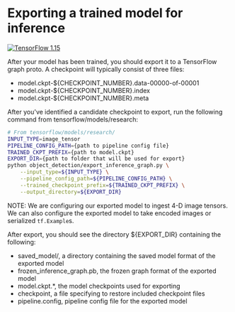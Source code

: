 # Exporting a trained model for inference

[![TensorFlow 1.15](https://img.shields.io/badge/TensorFlow-1.15-FF6F00?logo=tensorflow)](https://github.com/tensorflow/tensorflow/releases/tag/v1.15.0)

After your model has been trained, you should export it to a TensorFlow graph proto. A checkpoint will typically consist
of three files:

* model.ckpt-${CHECKPOINT_NUMBER}.data-00000-of-00001
* model.ckpt-${CHECKPOINT_NUMBER}.index
* model.ckpt-${CHECKPOINT_NUMBER}.meta

After you've identified a candidate checkpoint to export, run the following command from tensorflow/models/research:

``` bash
# From tensorflow/models/research/
INPUT_TYPE=image_tensor
PIPELINE_CONFIG_PATH={path to pipeline config file}
TRAINED_CKPT_PREFIX={path to model.ckpt}
EXPORT_DIR={path to folder that will be used for export}
python object_detection/export_inference_graph.py \
    --input_type=${INPUT_TYPE} \
    --pipeline_config_path=${PIPELINE_CONFIG_PATH} \
    --trained_checkpoint_prefix=${TRAINED_CKPT_PREFIX} \
    --output_directory=${EXPORT_DIR}
```

NOTE: We are configuring our exported model to ingest 4-D image tensors. We can also configure the exported model to
take encoded images or serialized
`tf.Example`s.

After export, you should see the directory ${EXPORT_DIR} containing the following:

* saved_model/, a directory containing the saved model format of the exported model
* frozen_inference_graph.pb, the frozen graph format of the exported model
* model.ckpt.*, the model checkpoints used for exporting
* checkpoint, a file specifying to restore included checkpoint files
* pipeline.config, pipeline config file for the exported model
